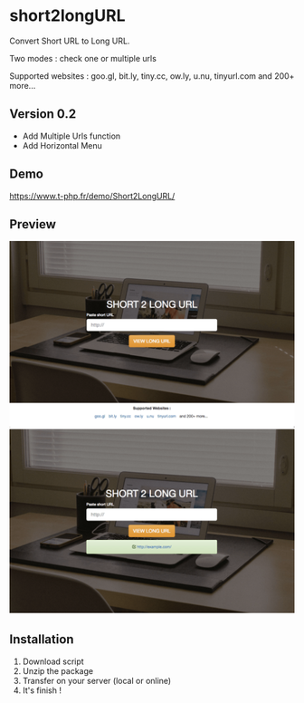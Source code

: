 # short2longURL
Convert Short URL to Long URL.

Two modes : check one or multiple urls

Supported websites : goo.gl, bit.ly, tiny.cc, ow.ly, u.nu, tinyurl.com and 200+ more...

## Version 0.2
- Add Multiple Urls function
- Add Horizontal Menu

## Demo
https://www.t-php.fr/demo/Short2LongURL/

## Preview
![Screenshot 1](img/screen1.png)
![Screenshot 2](img/screen2.png)

## Installation

1. Download script
2. Unzip the package
3. Transfer on your server (local or online)
4. It's finish !

